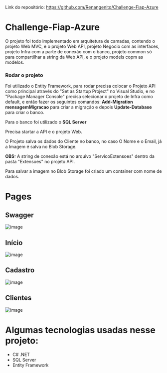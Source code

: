 Link do repositório:
https://github.com/Renangenito/Challenge-Fiap-Azure


# Challenge-Fiap-Azure


O projeto foi todo implementado em arquitetura de camadas, contendo o projeto Web MVC, e o projeto Web API, projeto Negocio com as interfaces, projeto Infra com a parte de conexão com o banco, projeto common só para compartilhar a string da Web API, e o projeto models copm as modelos.

### Rodar o projeto

Foi utilizado o Entity Framework, para rodar precisa colocar o Projeto API como principal através do "Set as Startup Project" no Visual Studio, e no "Package Manager Console" precisa
selecionar o projeto de Infra como default, e então fazer os seguintes comandos: **Add-Migration mensagemMigracao** para criar a migração e depois **Update-Database** para criar o banco.

Para o banco foi utilizado o **SQL Server**

Precisa startar a API e o projeto Web.

O Projeto salva os dados do Cliente no banco, no caso O Nome e o Email, já a Imagem é salva no Blob Storage.

**OBS:** A string de conexão está no arquivo "ServicoExtensoes" dentro da pasta "Extensoes" no projeto API.

Para salvar a imagem no Blob Storage foi criado um container com nome de dados.

# Pages
## Swagger
![image](https://github.com/Renangenito/Challenge-Fiap-Azure/assets/77756047/c4cbef60-8b32-404a-bd79-da658986de80)

## Início
![image](https://github.com/Renangenito/Challenge-Fiap-Azure/assets/77756047/cd5e7191-06c0-417d-9628-5a9c28f5f915)

## Cadastro
![image](https://github.com/Renangenito/Challenge-Fiap-Azure/assets/77756047/46c8a5df-8c52-4031-8331-64dada36bf8b)

## Clientes
![image](https://github.com/Renangenito/Challenge-Fiap-Azure/assets/77756047/b2cea00e-fcc4-4ebd-b84e-aba6003323e3)


# Algumas tecnologias usadas nesse projeto:
* C# .NET 
* SQL Server
* Entity Framework
